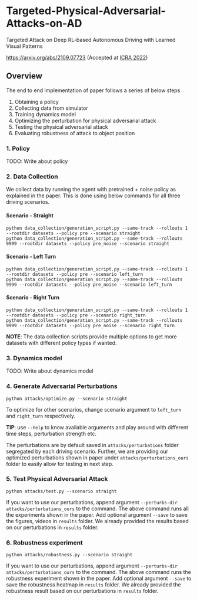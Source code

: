 # Targeted-Physical-Adversarial-Attacks-on-AD

Targeted Attack on Deep RL-based Autonomous Driving with Learned Visual Patterns

https://arxiv.org/abs/2109.07723 (Accepted at [ICRA 2022](https://www.icra2022.org))

## Overview

The end to end implementation of paper follows a series of below steps

1. Obtaining a policy
2. Collecting data from simulator
3. Training dynamics model
4. Optimizing the perturbation for physical adversarial attack
5. Testing the physical adversarial attack
6. Evaluating robustness of attack to object position

### 1. Policy

TODO: Write about policy

### 2. Data Collection

We collect data by running the agent with pretrained + noise policy as explained in the paper. This is done using below
commands for all three driving scenarios.

#### Scenario - Straight

```commandline
python data_collection/generation_script.py --same-track --rollouts 1 --rootdir datasets --policy pre --scenario straight
python data_collection/generation_script.py --same-track --rollouts 9999 --rootdir datasets --policy pre_noise --scenario straight
```

#### Scenario - Left Turn

```commandline
python data_collection/generation_script.py --same-track --rollouts 1 --rootdir datasets --policy pre --scenario left_turn
python data_collection/generation_script.py --same-track --rollouts 9999 --rootdir datasets --policy pre_noise --scenario left_turn
```

#### Scenario - Right Turn

```commandline
python data_collection/generation_script.py --same-track --rollouts 1 --rootdir datasets --policy pre --scenario right_turn
python data_collection/generation_script.py --same-track --rollouts 9999 --rootdir datasets --policy pre_noise --scenario right_turn
```

**NOTE**: The data collection scripts provide multiple options to get more datasets with different policy types if
wanted.

### 3. Dynamics model

TODO: Write about dynamics model

### 4. Generate Adversarial Perturbations

```commandline
python attacks/optimize.py --scenario straight
```

To optimize for other scenarios, change scenario argument to `left_turn` and
`right_turn` respectively.

**TIP**: use `--help` to know available arguments and play around with different time steps, perturbation strength etc.

The perturbations are by default saved in `attacks/perturbations` folder segregated by each driving scenario. Further,
we are providing our optimized perturbations shown in paper under `attacks/perturbations_ours` folder to easily allow
for testing in next step.

### 5. Test Physical Adversarial Attack

```commandline
python attacks/test.py --scenario straight
```

If you want to use our perturbations, append argument `--perturbs-dir attacks/perturbations_ours` to the command. The
above command runs all the experiments shown in the paper. Add optional argument `--save` to save the figures, videos
in `results` folder. We already provided the results based on our perturbations in `results` folder.

### 6. Robustness experiment

```commandline
python attacks/robustness.py --scenario straight
```

If you want to use our perturbations, append argument `--perturbs-dir attacks/perturbations_ours` to the command. The
above command runs the robustness experiment shown in the paper. Add optional argument `--save` to save the robustness
heatmap in `results` folder. We already provided the robustness result based on our perturbations in `results` folder.
